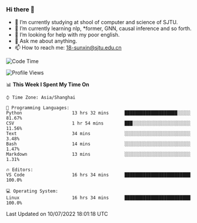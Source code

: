 ### Hi there 👋

<!--
**sunxin000/sunxin000** is a ✨ _special_ ✨ repository because its `README.md` (this file) appears on your GitHub profile.

Here are some ideas to get you started:

- 🔭 I’m currently working on ...
- 🌱 I’m currently learning ...
- 👯 I’m looking to collaborate on ...
- 🤔 I’m looking for help with ...
- 💬 Ask me about ...
- 📫 How to reach me: ...
- 😄 Pronouns: ...
- ⚡ Fun fact: ...
-->
- 🏫 I’m currently studying at shool of computer and science of SJTU.
- 🌱 I’m currently learning nlp, \*former, GNN, causal inference and so forth.
- 🤔 I’m looking for help with my poor english.
- 💬 Ask me about anything.
- 📫 How to reach me: 18-sunxin@sjtu.edu.cn
<!--START_SECTION:waka-->
![Code Time](http://img.shields.io/badge/Code%20Time-252%20hrs%2048%20mins-blue)

![Profile Views](http://img.shields.io/badge/Profile%20Views-4-blue)

📊 **This Week I Spent My Time On** 

```text
⌚︎ Time Zone: Asia/Shanghai

💬 Programming Languages: 
Python                   13 hrs 32 mins      ████████████████████░░░░░   81.67% 
CSV                      1 hr 54 mins        ███░░░░░░░░░░░░░░░░░░░░░░   11.56% 
Text                     34 mins             ░░░░░░░░░░░░░░░░░░░░░░░░░   3.48% 
Bash                     14 mins             ░░░░░░░░░░░░░░░░░░░░░░░░░   1.47% 
Markdown                 13 mins             ░░░░░░░░░░░░░░░░░░░░░░░░░   1.31%

🔥 Editors: 
VS Code                  16 hrs 34 mins      █████████████████████████   100.0%

💻 Operating System: 
Linux                    16 hrs 34 mins      █████████████████████████   100.0%

```


 Last Updated on 10/07/2022 18:01:18 UTC
<!--END_SECTION:waka-->
